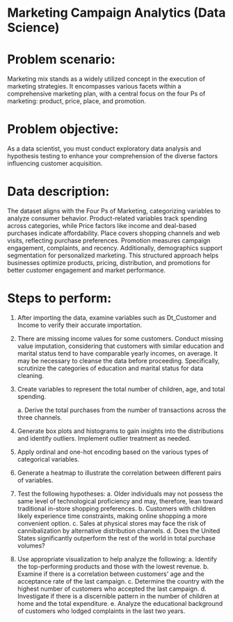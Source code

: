 # Marketing Campaign Analytics (Data Science)

# Problem scenario: 
Marketing mix stands as a widely utilized concept in the execution of marketing strategies. It encompasses various facets within a comprehensive marketing plan, with a central focus on the four Ps of marketing: product, price, place, and promotion.

# Problem objective:
As a data scientist, you must conduct exploratory data analysis and hypothesis testing to enhance your comprehension of the diverse factors influencing customer acquisition.

# Data description:
The dataset aligns with the Four Ps of Marketing, categorizing variables to analyze consumer behavior. Product-related variables track spending across categories, while Price factors like income and deal-based purchases indicate affordability. Place covers shopping channels and web visits, reflecting purchase preferences. Promotion measures campaign engagement, complaints, and recency. Additionally, demographics support segmentation for personalized marketing. This structured approach helps businesses optimize products, pricing, distribution, and promotions for better customer engagement and market performance.

# Steps to perform:

1.	After importing the data, examine variables such as Dt_Customer and Income to verify their accurate importation.

2.	There are missing income values for some customers. Conduct missing value imputation, considering that customers with similar education and marital status tend to have comparable yearly incomes, on average. It may be necessary to cleanse the data before proceeding. Specifically, scrutinize the categories of education and marital status for data cleaning. 

3.	Create variables to represent the total number of children, age, and total spending.

    a.	Derive the total purchases from the number of transactions across the three channels.

4.	Generate box plots and histograms to gain insights into the distributions and identify outliers. Implement outlier treatment as needed.

5.	Apply ordinal and one-hot encoding based on the various types of categorical variables.

6.	Generate a heatmap to illustrate the correlation between different pairs of variables.

7.	Test the following hypotheses:
    a.	Older individuals may not possess the same level of technological proficiency and may, therefore, lean toward traditional in-store shopping preferences.
    b.	Customers with children likely experience time constraints, making online shopping a more convenient option.
    c.	Sales at physical stores may face the risk of cannibalization by alternative distribution channels.
    d.	Does the United States significantly outperform the rest of the world in total purchase volumes?


8.	Use appropriate visualization to help analyze the following:
    a.	Identify the top-performing products and those with the lowest revenue.
    b.	Examine if there is a correlation between customers' age and the acceptance rate of the last campaign.
    c.	Determine the country with the highest number of customers who accepted the last campaign.
    d.	Investigate if there is a discernible pattern in the number of children at home and the total expenditure.
    e.	Analyze the educational background of customers who lodged complaints in the last two years.

